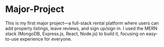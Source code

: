 # Major-Project
This is my first major project—a full-stack rental platform where users can add property listings, leave reviews, and sign up/sign in. I used the MERN stack (MongoDB, Express.js, React, Node.js) to build it, focusing on easy-to-use experience for everyone.
